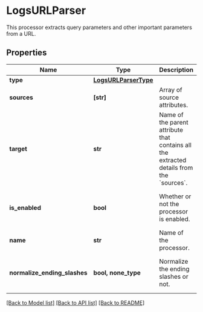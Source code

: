 # LogsURLParser

This processor extracts query parameters and other important parameters from a URL.

## Properties
Name | Type | Description | Notes
------------ | ------------- | ------------- | -------------
**type** | [**LogsURLParserType**](LogsURLParserType.md) |  | 
**sources** | **[str]** | Array of source attributes. | defaults to ["http.url"]
**target** | **str** | Name of the parent attribute that contains all the extracted details from the &#x60;sources&#x60;. | defaults to "http.url_details"
**is_enabled** | **bool** | Whether or not the processor is enabled. | [optional]  if omitted the server will use the default value of False
**name** | **str** | Name of the processor. | [optional] 
**normalize_ending_slashes** | **bool, none_type** | Normalize the ending slashes or not. | [optional]  if omitted the server will use the default value of False

[[Back to Model list]](README.md#documentation-for-models) [[Back to API list]](README.md#documentation-for-api-endpoints) [[Back to README]](README.md)


